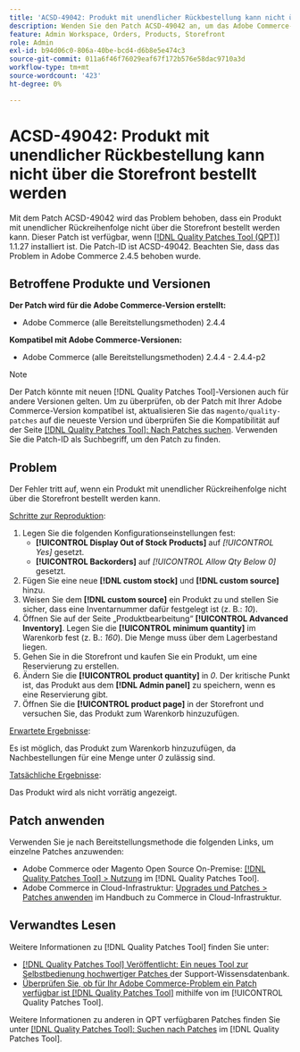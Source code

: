 ```yaml
---
title: 'ACSD-49042: Produkt mit unendlicher Rückbestellung kann nicht über die Storefront bestellt werden'
description: Wenden Sie den Patch ACSD-49042 an, um das Adobe Commerce-Problem zu beheben, bei dem ein Produkt mit unendlicher Rückreihenfolge nicht über die Storefront bestellt werden kann.
feature: Admin Workspace, Orders, Products, Storefront
role: Admin
exl-id: b94d06c0-806a-40be-bcd4-d6b8e5e474c3
source-git-commit: 011a6f46f76029eaf67f172b576e58dac9710a3d
workflow-type: tm+mt
source-wordcount: '423'
ht-degree: 0%

---
```


# ACSD-49042: Produkt mit unendlicher Rückbestellung kann nicht über die Storefront bestellt werden

Mit dem Patch ACSD-49042 wird das Problem behoben, dass ein Produkt mit unendlicher Rückreihenfolge nicht über die Storefront bestellt werden kann. Dieser Patch ist verfügbar, wenn [[!DNL Quality Patches Tool (QPT)]](https://experienceleague.adobe.com/de/docs/commerce-operations/tools/quality-patches-tool/quality-patches-tool-to-self-serve-quality-patches) 1.1.27 installiert ist. Die Patch-ID ist ACSD-49042. Beachten Sie, dass das Problem in Adobe Commerce 2.4.5 behoben wurde.

## Betroffene Produkte und Versionen

**Der Patch wird für die Adobe Commerce-Version erstellt:**

* Adobe Commerce (alle Bereitstellungsmethoden) 2.4.4

**Kompatibel mit Adobe Commerce-Versionen:**

* Adobe Commerce (alle Bereitstellungsmethoden) 2.4.4 - 2.4.4-p2

>[!NOTE]
>
>Der Patch könnte mit neuen [!DNL Quality Patches Tool]-Versionen auch für andere Versionen gelten. Um zu überprüfen, ob der Patch mit Ihrer Adobe Commerce-Version kompatibel ist, aktualisieren Sie das `magento/quality-patches` auf die neueste Version und überprüfen Sie die Kompatibilität auf der Seite [[!DNL Quality Patches Tool]: Nach Patches suchen](https://experienceleague.adobe.com/tools/commerce-quality-patches/index.html?lang=de). Verwenden Sie die Patch-ID als Suchbegriff, um den Patch zu finden.

## Problem

Der Fehler tritt auf, wenn ein Produkt mit unendlicher Rückreihenfolge nicht über die Storefront bestellt werden kann.

<u>Schritte zur Reproduktion</u>:

1. Legen Sie die folgenden Konfigurationseinstellungen fest:
   * **[!UICONTROL Display Out of Stock Products]** auf *[!UICONTROL Yes]* gesetzt.
   * **[!UICONTROL Backorders]** auf *[!UICONTROL Allow Qty Below 0]* gesetzt.
1. Fügen Sie eine neue **[!DNL custom stock]** und **[!DNL custom source]** hinzu.
1. Weisen Sie dem **[!DNL custom source]** ein Produkt zu und stellen Sie sicher, dass eine Inventarnummer dafür festgelegt ist (z. B.: *10*).
1. Öffnen Sie auf der Seite „Produktbearbeitung“ **[!UICONTROL Advanced Inventory]**. Legen Sie die **[!UICONTROL minimum quantity]** im Warenkorb fest (z. B.: *160*). Die Menge muss über dem Lagerbestand liegen.
1. Gehen Sie in die Storefront und kaufen Sie ein Produkt, um eine Reservierung zu erstellen.
1. Ändern Sie die **[!UICONTROL product quantity]** in *0*. Der kritische Punkt ist, das Produkt aus dem **[!DNL Admin panel]** zu speichern, wenn es eine Reservierung gibt.
1. Öffnen Sie die **[!UICONTROL product page]** in der Storefront und versuchen Sie, das Produkt zum Warenkorb hinzuzufügen.

<u>Erwartete Ergebnisse</u>:

Es ist möglich, das Produkt zum Warenkorb hinzuzufügen, da Nachbestellungen für eine Menge unter *0* zulässig sind.

<u>Tatsächliche Ergebnisse</u>:

Das Produkt wird als nicht vorrätig angezeigt.

## Patch anwenden

Verwenden Sie je nach Bereitstellungsmethode die folgenden Links, um einzelne Patches anzuwenden:

* Adobe Commerce oder Magento Open Source On-Premise: [[!DNL Quality Patches Tool] > Nutzung](/help/tools/quality-patches-tool/usage.md) im [!DNL Quality Patches Tool].
* Adobe Commerce in Cloud-Infrastruktur: [Upgrades und Patches > Patches anwenden](https://experienceleague.adobe.com/docs/commerce-cloud-service/user-guide/develop/upgrade/apply-patches.html?lang=de) im Handbuch zu Commerce in Cloud-Infrastruktur.

## Verwandtes Lesen

Weitere Informationen zu [!DNL Quality Patches Tool] finden Sie unter:

* [[!DNL Quality Patches Tool] Veröffentlicht: Ein neues Tool zur Selbstbedienung hochwertiger Patches ](https://experienceleague.adobe.com/de/docs/commerce-operations/tools/quality-patches-tool/quality-patches-tool-to-self-serve-quality-patches) der Support-Wissensdatenbank.
* [Überprüfen Sie, ob für Ihr Adobe Commerce-Problem ein Patch verfügbar ist [!DNL Quality Patches Tool]](/help/tools/quality-patches-tool/patches-available-in-qpt/check-patch-for-magento-issue-with-magento-quality-patches.md) mithilfe von im [!UICONTROL Quality Patches Tool].


Weitere Informationen zu anderen in QPT verfügbaren Patches finden Sie unter [[!DNL Quality Patches Tool]: Suchen nach Patches](https://experienceleague.adobe.com/tools/commerce-quality-patches/index.html?lang=de) im [!DNL Quality Patches Tool].
